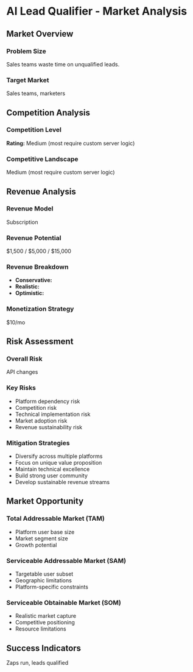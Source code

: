 # AI Lead Qualifier - Market Analysis

## Market Overview

### Problem Size
Sales teams waste time on unqualified leads.

### Target Market
Sales teams, marketers

## Competition Analysis

### Competition Level
**Rating:** Medium (most require custom server logic)

### Competitive Landscape
Medium (most require custom server logic)

## Revenue Analysis

### Revenue Model
Subscription

### Revenue Potential
$1,500 / $5,000 / $15,000

### Revenue Breakdown
- **Conservative:** 
- **Realistic:** 
- **Optimistic:** 

### Monetization Strategy
$10/mo

## Risk Assessment

### Overall Risk
API changes

### Key Risks
- Platform dependency risk
- Competition risk
- Technical implementation risk
- Market adoption risk
- Revenue sustainability risk

### Mitigation Strategies
- Diversify across multiple platforms
- Focus on unique value proposition
- Maintain technical excellence
- Build strong user community
- Develop sustainable revenue streams

## Market Opportunity

### Total Addressable Market (TAM)
- Platform user base size
- Market segment size
- Growth potential

### Serviceable Addressable Market (SAM)
- Targetable user subset
- Geographic limitations
- Platform-specific constraints

### Serviceable Obtainable Market (SOM)
- Realistic market capture
- Competitive positioning
- Resource limitations

## Success Indicators
Zaps run, leads qualified
